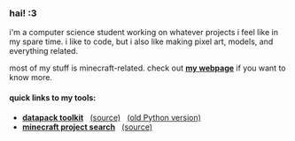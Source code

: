 ### hai! :3
i'm a computer science student working on whatever projects i feel like in my spare time. i like to code, but i also like making pixel art, models, and everything related.

most of my stuff is minecraft-related. check out [**my webpage**](https://everloste.github.io/) if you want to know more.

#### quick links to my tools:
- [**datapack toolkit**](https://everloste.github.io/dptoolkit-web/) &nbsp; [(source)](https://github.com/everloste/dptoolkit-web) &nbsp; [(old Python version)](https://github.com/everloste/DatapackToolkit)
- [**minecraft project search**](https://everloste.github.io/mc-project-search/) &nbsp; [(source)](https://github.com/everloste/mc-project-search)
